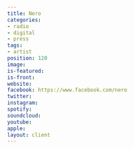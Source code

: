 ```yaml
---
title: Nero
categories:
- radio
- digital
- press
tags:
- artist
position: 120
image: 
is-featured: 
is-front: 
website: 
facebook: https://www.facebook.com/nero
twitter: 
instagram: 
spotify: 
soundcloud: 
youtube: 
apple: 
layout: client
---
```


